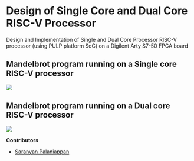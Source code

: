 # Design of Single Core and Dual Core RISC-V Processor

Design and Implementation of Single and Dual Core Processor RISC-V processor (using PULP platform SoC) on a Digilent Arty S7-50 FPGA board

## Mandelbrot program running on a Single core RISC-V processor

![](https://github.com/elec-tra/RISC_V_Processor/blob/main/Results/Single%20Core.gif)


## Mandelbrot program running on a Dual core RISC-V processor

![](https://github.com/elec-tra/RISC_V_Processor/blob/main/Results/Dual%20Core.gif)


**Contributors**

<!-- prettier-ignore-start -->

- [Saranyan Palaniappan](https://github.com/elec-tra)
